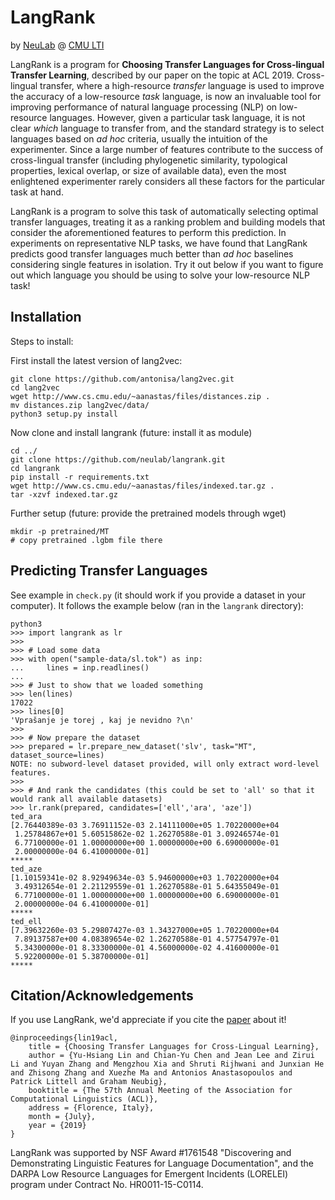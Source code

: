 # LangRank
by [NeuLab](http://www.cs.cmu.edu/~neulab/) @ [CMU LTI](https://lti.cs.cmu.edu)

LangRank is a program for **Choosing Transfer Languages for Cross-lingual Transfer Learning**, described by our paper on the topic at ACL 2019.
Cross-lingual transfer, where a high-resource *transfer* language is used to improve the accuracy of a low-resource *task* language, is now an invaluable tool for improving performance of natural language processing (NLP) on low-resource languages.
However, given a particular task language, it is not clear *which* language to transfer from, and the standard strategy is to select languages based on *ad hoc* criteria, usually the intuition of the experimenter.
Since a large number of features contribute to the success of cross-lingual transfer (including phylogenetic similarity, typological properties, lexical overlap, or size of available data), even the most enlightened experimenter rarely considers all these factors for the particular task at hand.

LangRank is a program to solve this task of automatically selecting optimal transfer languages, treating it as a ranking problem and building models that consider the aforementioned features to perform this prediction.
In experiments on representative NLP tasks, we have found that LangRank predicts good transfer languages much better than *ad hoc* baselines considering single features in isolation.
Try it out below if you want to figure out which language you should be using to solve your low-resource NLP task!

## Installation

Steps to install:

First install the latest version of lang2vec:

    git clone https://github.com/antonisa/lang2vec.git
    cd lang2vec
    wget http://www.cs.cmu.edu/~aanastas/files/distances.zip .
    mv distances.zip lang2vec/data/
    python3 setup.py install
    
Now clone and install langrank (future: install it as module)

    cd ../
    git clone https://github.com/neulab/langrank.git
    cd langrank
    pip install -r requirements.txt
    wget http://www.cs.cmu.edu/~aanastas/files/indexed.tar.gz .
    tar -xzvf indexed.tar.gz

Further setup (future: provide the pretrained models through wget)

    mkdir -p pretrained/MT
    # copy pretrained .lgbm file there

## Predicting Transfer Languages

See example in ``check.py`` (it should work if you provide a dataset in your computer).
It follows the example below (ran in the ``langrank`` directory):

    python3
    >>> import langrank as lr
    >>>
    >>> # Load some data
    >>> with open("sample-data/sl.tok") as inp:
    ...     lines = inp.readlines()
    ... 
    >>> # Just to show that we loaded something
    >>> len(lines) 
    17022
    >>> lines[0]
    'Vprašanje je torej , kaj je nevidno ?\n'
    >>> 
    >>> # Now prepare the dataset
    >>> prepared = lr.prepare_new_dataset('slv', task="MT", dataset_source=lines)
    NOTE: no subword-level dataset provided, will only extract word-level features.
    >>>
    >>> # And rank the candidates (this could be set to 'all' so that it would rank all available datasets)
    >>> lr.rank(prepared, candidates=['ell','ara', 'aze'])
    ted_ara
    [2.76440389e-03 3.76911152e-03 2.14111000e+05 1.70220000e+04
     1.25784867e+01 5.60515862e-02 1.26270588e-01 3.09246574e-01
     6.77100000e-01 1.00000000e+00 1.00000000e+00 6.69000000e-01
     2.00000000e-04 6.41000000e-01]
    *****
    ted_aze
    [1.10159341e-02 8.92949634e-03 5.94600000e+03 1.70220000e+04
     3.49312654e-01 2.21129559e-01 1.26270588e-01 5.64355049e-01
     6.77100000e-01 1.00000000e+00 1.00000000e+00 6.69000000e-01
     2.00000000e-04 6.41000000e-01]
    *****
    ted_ell
    [7.39632260e-03 5.29807427e-03 1.34327000e+05 1.70220000e+04
     7.89137587e+00 4.08389654e-02 1.26270588e-01 4.57754797e-01
     5.34300000e-01 8.33300000e-01 4.56000000e-02 4.41600000e-01
     5.92200000e-01 5.38700000e-01]
    *****


## Citation/Acknowledgements

If you use LangRank, we'd appreciate if you cite the [paper](http://arxiv.org/abs/1903.07926) about it!

    @inproceedings{lin19acl,
        title = {Choosing Transfer Languages for Cross-Lingual Learning},
        author = {Yu-Hsiang Lin and Chian-Yu Chen and Jean Lee and Zirui Li and Yuyan Zhang and Mengzhou Xia and Shruti Rijhwani and Junxian He and Zhisong Zhang and Xuezhe Ma and Antonios Anastasopoulos and Patrick Littell and Graham Neubig},
        booktitle = {The 57th Annual Meeting of the Association for Computational Linguistics (ACL)},
        address = {Florence, Italy},
        month = {July},
        year = {2019}
    }

LangRank was supported by NSF Award #1761548 "Discovering and Demonstrating Linguistic Features for Language Documentation", and the DARPA Low Resource Languages for Emergent Incidents (LORELEI) program under Contract No. HR0011-15-C0114.
